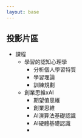 ```yaml
---
layout: base
---
```


## 投影片區
* 課程
  * 學習的認知心理學
    * 分析個人學習特質
    * 學習理論
    * 訓練規劃
  * 創業思維xAI
    * 期望值思維
    * 創業思維
    * AI演算法基礎認識
    * AI硬體基礎認識
    * 


